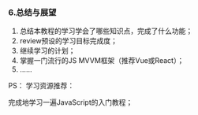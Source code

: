 ### 6.总结与展望

1. 总结本教程的学习学会了哪些知识点，完成了什么功能；
2. review预设的学习目标完成度；
3. 继续学习的计划；
4. 掌握一门流行的JS MVVM框架（推荐Vue或React）；
5. ……



PS： 学习资源推荐：

完成地学习一遍JavaScript的入门教程；









